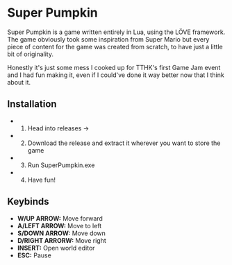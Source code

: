 # Super Pumpkin

Super Pumpkin is a game written entirely in Lua, using the LÖVE framework.
The game obviously took some inspiration from Super Mario but every piece of content for the game
was created from scratch, to have just a little bit of originality.

Honestly it's just some mess I cooked up for TTHK's first Game Jam event and I had fun making it, 
even if I could've done it way better now that I think about it.

## Installation
- 1. Head into releases -> <latest release>
- 2. Download the release and extract it wherever you want to store the game
- 3. Run SuperPumpkin.exe
- 4. Have fun!

## Keybinds
- **W/UP ARROW:** Move forward
- **A/LEFT ARROW:** Move to left
- **S/DOWN ARROW:** Move down
- **D/RIGHT ARRORW:** Move right
- **INSERT:** Open world editor
- **ESC:** Pause
